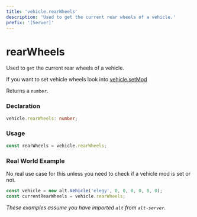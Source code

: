 ```yaml
---
title: 'vehicle.rearWheels'
description: 'Used to get the current rear wheels of a vehicle.'
prefix: '[Server]'
---
```


# rearWheels

Used to `get` the current rear wheels of a vehicle.

If you want to set vehicle wheels look into [vehicle.setMod](./setMod.md)

Returns a `number`.

### Declaration

```typescript
vehicle.rearWheels: number;
```

### Usage

```js
const rearWheels = vehicle.rearWheels;
```

### Real World Example

No real use case for this unless you need to check if a vehicle mod is set or not.

```js
const vehicle = new alt.Vehicle('elegy', 0, 0, 0, 0, 0, 0);
const currentRearWheels = vehicle.rearWheels;
```

_These examples assume you have imported `alt` from `alt-server`._